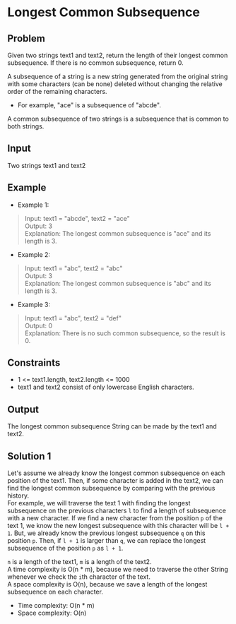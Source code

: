 # Longest Common Subsequence

## Problem

Given two strings text1 and text2, return the length of their longest common subsequence. If there is no common subsequence, return 0.

A subsequence of a string is a new string generated from the original string with some characters (can be none) deleted without changing the relative order of the remaining characters.

- For example, "ace" is a subsequence of "abcde".

A common subsequence of two strings is a subsequence that is common to both strings.

## Input

Two strings text1 and text2

## Example

- Example 1:

>Input: text1 = "abcde", text2 = "ace"  
Output: 3  
Explanation: The longest common subsequence is "ace" and its length is 3.

- Example 2:

>Input: text1 = "abc", text2 = "abc"  
Output: 3  
Explanation: The longest common subsequence is "abc" and its length is 3.

- Example 3:

>Input: text1 = "abc", text2 = "def"  
Output: 0  
Explanation: There is no such common subsequence, so the result is 0.

## Constraints

- 1 <= text1.length, text2.length <= 1000
- text1 and text2 consist of only lowercase English characters.

## Output

The longest common subsequence String can be made by the text1 and text2.

## Solution 1

Let's assume we already know the longest common subsequence on each position of the text1. Then, if some character is added in the text2, we can find the longest common subsequence by comparing with the previous history.  
For example, we will traverse the text 1 with finding the longest subsequence on the previous characters `l` to find a length of subsequence with a new character. If we find a new character from the position `p` of the text 1, we know the new longest subsequence with this character will be `l + 1`. But, we already know the previous longest subsequence `q` on this position `p`. Then, if `l + 1` is larger than `q`, we can replace the longest subsequence of the position `p` as `l + 1`.

`n` is a length of the text1, `m` is a length of the text2.  
A time complexity is O(n * m), because we need to traverse the other String whenever we check the `i`th character of the text.  
A space complexity is O(n), because we save a length of the longest subsequence on each character.

- Time complexity: O(n * m)
- Space complexity: O(n)
